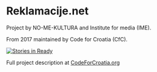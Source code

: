 # Reklamacije.net
Project by NO-ME-KULTURA and Institute for media (IME).

From 2017 maintained by Code for Croatia (CfC).

[![Stories in Ready](https://badge.waffle.io/codeforcroatia/Reklamacije.net.svg?label=ready&title=Ready)](http://waffle.io/codeforcroatia/Reklamacije.net)

Full project description at [CodeForCroatia.org](http://codeforcroatia.org/projects/reklamacije.net)

